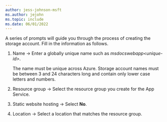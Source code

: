 ```yaml
---
author: jess-johnson-msft
ms.author: jejohn
ms.topic: include
ms.date: 06/01/2022
---
```


A series of prompts will guide you through the process of creating the storage account. Fill in the information as follows.

1. Name &rarr; Enter a globally unique name such as *msdocswebapp\<unique-id>*. 

   The name must be unique across Azure. Storage account names must be between 3 and 24 characters long and contain only lower case letters and numbers.

1. Resource group &rarr; Select the resource group you create for the App Service.

1. Static website hosting &rarr; Select **No**.

1. Location &rarr; Select a location that matches the resource group.
